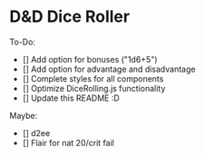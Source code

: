 # D&D Dice Roller 

To-Do:
- [] Add option for bonuses ("1d6+5")
- [] Add option for advantage and disadvantage
- [] Complete styles for all components
- [] Optimize DiceRolling.js functionality
- [] Update this README :D 

Maybe:
- [] d2ee
- [] Flair for nat 20/crit fail